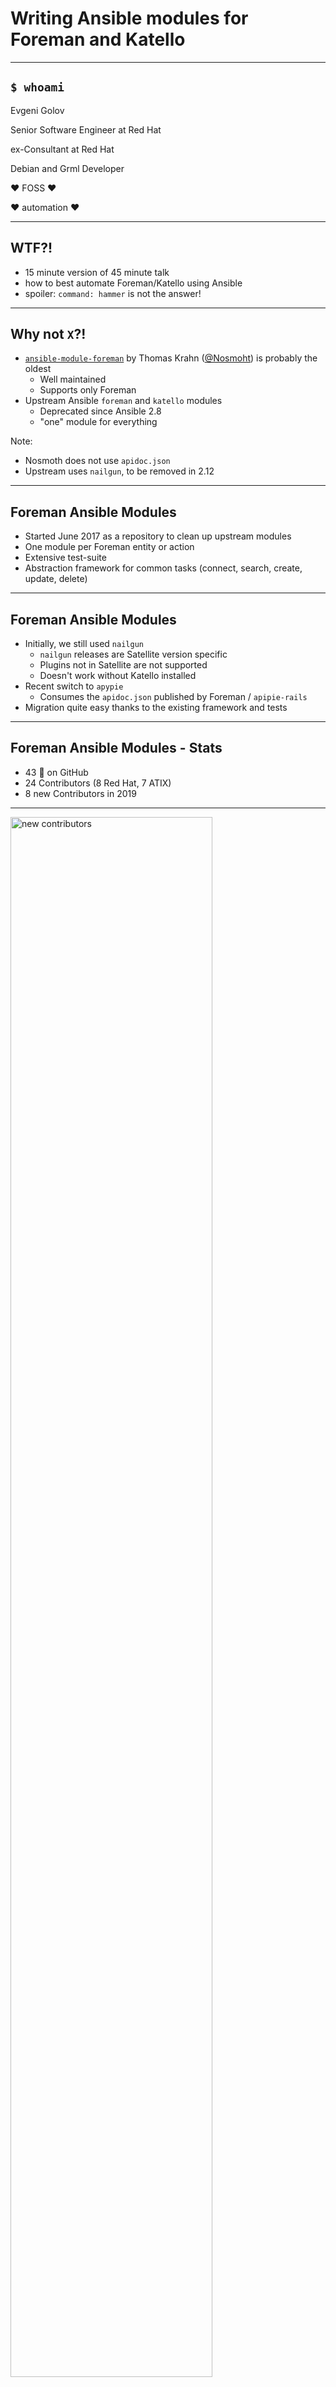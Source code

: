 # Writing Ansible modules for Foreman and Katello

---

## `$ whoami`

Evgeni Golov

Senior Software Engineer at Red Hat

ex-Consultant at Red Hat

Debian and Grml Developer

♥ FOSS ♥

♥ automation ♥

---

## WTF?!

* 15 minute version of 45 minute talk
* how to best automate Foreman/Katello using Ansible
* spoiler: `command: hammer` is not the answer!

---

## Why not `X`?!

* [`ansible-module-foreman`](https://github.com/Nosmoht/ansible-module-foreman) by Thomas Krahn ([@Nosmoht](https://github.com/Nosmoht)) is probably the oldest
    * Well maintained
    * Supports only Foreman
* Upstream Ansible `foreman` and `katello` modules
    * Deprecated since Ansible 2.8
    * "one" module for everything

Note:
* Nosmoth does not use `apidoc.json`
* Upstream uses `nailgun`, to be removed in 2.12

---

## Foreman Ansible Modules

* Started June 2017 as a repository to clean up upstream modules
* One module per Foreman entity or action
* Extensive test-suite
* Abstraction framework for common tasks (connect, search, create, update, delete)

---

## Foreman Ansible Modules

* Initially, we still used `nailgun`
    * `nailgun` releases are Satellite version specific
    * Plugins not in Satellite are not supported
    * Doesn't work without Katello installed
* Recent switch to `apypie`
    * Consumes the `apidoc.json` published by Foreman / `apipie-rails`
* Migration quite easy thanks to the existing framework and tests

---

## Foreman Ansible Modules - Stats

* 43 <span class="emoji">🌟</span> on GitHub
* 24 Contributors (8 Red Hat, 7 ATIX)
* 8 new Contributors in 2019

---

<img src="https://people.redhat.com/egolov/fam/fam-new-contributors.png" alt="new contributors" style="width:80%; height:80%"/>

Note:
* almost no new contributors in 2018 (well, 5, but…)
* none in between February and September
* Patrick (in September) is a one-time contributor so far
* yes, the slide only has 23 contributors…

---

<img src="https://people.redhat.com/egolov/fam/fam-pr-activity.png" alt="PR activity" style="width:80%; height:80%"/>

Note:
* we made Module writing easy in January/February 2019
* before that we had 7.74 PRs on average per month
* after it's 12.33 PRs!

---

## Foreman Ansible Modules - Outlook

* Collection on Ansible Galaxy
* RPM on yum.theforeman.org

---

# Let's write a module!

---

## Under the hood

Most modules manage objects/entities in Foreman

1. Find an existing entity
2. Compare existing entity with the data provided by the user
3. Save the entity

We have a framework to support that

---

First a wrapper around `AnsibleModule`:

```python
from ansible.module_utils.foreman_helper import
  ForemanEntityApypieAnsibleModule

module = ForemanEntityApypieAnsibleModule(
 argument_spec=dict(name=dict(required=True)))
```

---

Load user provided parameters and connect to the API:

```python
entity_dict = module.clean_params()
module.connect()
```

---

Find the entity and ensure it looks like the user wanted:

```python
entity = module.find_resource_by_name('architectures',
  name=entity_dict['name'], failsafe=True)
changed = module.ensure_resource_state('architectures',
  entity_dict, entity, name_map)
module.exit_json(changed=changed)
```

Note:
* resource name is whatever is in the docs
* `name_map` is still undefined
* `entity_dict` is the filtered user input
* `entity` entity the existing entity, or None

---

Translate Ansible params to Foreman API params:

```python
name_map = { 'name': 'name' }
```

---

```python=
from ansible.module_utils.foreman_helper import
  ForemanEntityApypieAnsibleModule

name_map = { 'name': 'name' }
module = ForemanEntityApypieAnsibleModule(
 argument_spec=dict(name=dict(required=True)))
entity_dict = module.clean_params()
module.connect()

entity = module.find_resource_by_name('architectures',
  name=entity_dict['name'], failsafe=True)
changed = module.ensure_resource_state('architectures',
  entity_dict, entity, name_map)
module.exit_json(changed=changed)
```

---

```python
if not module.desired_absent:
  if 'operatingsystems' in entity_dict:
    entity_dict['operatingsystems'] = 
      module.find_resources_by_title('operatingsystems',
        entity_dict['operatingsystems'], thin=True)
```

Note:
* boring without optional params
* here we add a list (!) of OSes to an architecture

---

```python
if not module.desired_absent:
  if 'operatingsystems' in entity_dict:
    search_list = ["title~{}".format(title) for title
                   in entity_dict['operatingsystems']]
    entity_dict['operatingsystems'] =
      module.find_resources('operatingsystems', search_list,
                            thin=True)
```

Note:
* We can also be more flexible in searching
* OSes sometimes want fuzzy search :/

---

# Thanks!

<i class="fa fa-envelope" aria-hidden="true"></i> [evgeni@golov.de](mailto:evgeni@golov.de)

<i class="fa fa-globe" aria-hidden="true"></i> [die-welt.net](https://www.die-welt.net)

<i class="fa fa-twitter" aria-hidden="true"></i> [@zhenech](https://twitter.com/zhenech)

<i class="fa fa-mastodon" aria-hidden="true"></i> [@zhenech@chaos.social](https://chaos.social/@zhenech)

<i class="fa fa-github" aria-hidden="true"></i> [@evgeni](https://github.com/evgeni)

<i class="fa fa-stack-exchange" aria-hidden="true"></i> [zhenech](https://stackexchange.com/users/1107433/zhenech)
